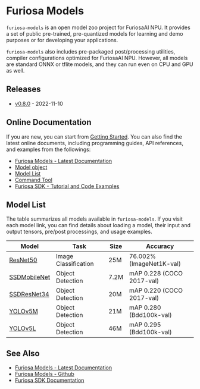 Furiosa Models
======================
`furiosa-models` is an open model zoo project for FuriosaAI NPU. 
It provides a set of public pre-trained, pre-quantized models for learning and demo purposes or 
for developing your applications.

`furiosa-models` also includes pre-packaged post/processing utilities, compiler configurations optimized
for FuriosaAI NPU. However, all models are standard ONNX or tflite models, 
and they can run even on CPU and GPU as well.

## Releases
* [v0.8.0](https://furiosa-ai.github.io/furiosa-models/v0.8.0/changelog/) - 2022-11-10

## Online Documentation
If you are new, you can start from [Getting Started](getting_started.md).
You can also find the latest online documents, 
including programming guides, API references, and examples from the followings:

* [Furiosa Models - Latest Documentation](https://furiosa-ai.github.io/furiosa-models/latest/)
* [Model object](model_object.md)
* [Model List](#model_list)
* [Command Tool](command_tool.md)
* [Furiosa SDK - Tutorial and Code Examples](https://furiosa-ai.github.io/docs/latest/en/software/tutorials.html)


## <a name="model_list"></a>Model List
The table summarizes all models available in `furiosa-models`. If you visit each model link, 
you can find details about loading a model, their input and output tensors, pre/post processings, and usage examples.

| Model                                   | Task                 | Size | Accuracy                  |
|-----------------------------------------| -------------------- | ---- |---------------------------|
| [ResNet50](models/resnet50_v1.5.md)     | Image Classification | 25M  | 76.002% (ImageNet1K-val)  |
| [SSDMobileNet](models/ssd_mobilenet.md) | Object Detection     | 7.2M | mAP 0.228 (COCO 2017-val) |
| [SSDResNet34](models/ssd_resnet34.md)   | Object Detection     | 20M  | mAP 0.220 (COCO 2017-val) |
| [YOLOv5M](models/yolov5m.md)            | Object Detection     | 21M  | mAP 0.280 (Bdd100k-val)   |
| [YOLOv5L](models/yolov5l.md)            | Object Detection     | 46M  | mAP 0.295 (Bdd100k-val)   |

## See Also
* [Furiosa Models - Latest Documentation](https://furiosa-ai.github.io/furiosa-models/latest/)
* [Furiosa Models - Github](https://github.com/furiosa-ai/furiosa-models)
* [Furiosa SDK Documentation](https://furiosa-ai.github.io/docs/latest/en/)